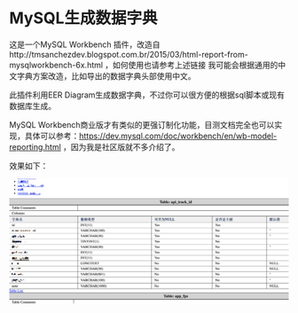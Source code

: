 # MySQL生成数据字典

这是一个MySQL Workbench 插件，改造自http://tmsanchezdev.blogspot.com.br/2015/03/html-report-from-mysqlworkbench-6x.html ，如何使用也请参考上述链接
我可能会根据通用的中文字典方案改造，比如导出的数据字典头部使用中文。

此插件利用EER Diagram生成数据字典，不过你可以很方便的根据sql脚本或现有数据库生成。

MySQL Workbench商业版才有类似的更强订制化功能，目测文档完全也可以实现，具体可以参考：https://dev.mysql.com/doc/workbench/en/wb-model-reporting.html ，因为我是社区版就不多介绍了。

效果如下：

![img](QQ20180521-134012@2x.png)
